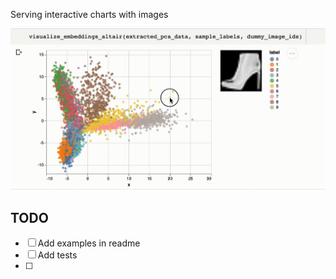 Serving interactive charts with images

![Fashion MNIST embeddings](altair-demo.gif)


## TODO
- [ ] Add examples in readme
- [ ] Add tests
- [ ]